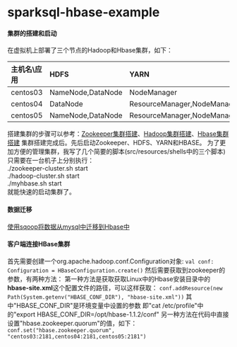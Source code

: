 # sparksql-hbase-example

#### 集群的搭建和启动
在虚拟机上部署了三个节点的Hadoop和Hbase集群，如下：

|主机名\应用| HDFS              | YARN                         |  HBASE        | Zookeeper     |
|:---------|:------------------|:-----------------------------|:--------------|:--------------|
| centos03 | NameNode,DataNode | NodeManager                  | HMaster       | QuorumPeerMain|
| centos04 | DataNode          | ResourceManager,NodeManager  | HRegionServer | QuorumPeerMain|
| centos05 | NameNode,DataNode | ResourceManager,NodeManager  | HRegionServer | QuorumPeerMain|

搭建集群的步骤可以参考：[Zookeeper集群搭建](http://blog.csdn.net/u014729236/article/details/44832631)、[Hadoop集群搭建](http://blog.csdn.net/u014729236/article/details/44835669)、[Hbase集群搭建](http://blog.csdn.net/u014729236/article/details/44945343)
集群搭建完成后。先后启动Zookeeper、HDFS、YARN和HBASE。
为了更加方便的管理集群，我写了几个简要的脚本(src/resources/shells中的三个脚本)
只需要在一台机子上分别执行：  
./zookeeper-cluster.sh start  
./hadoop-cluster.sh start  
./myhbase.sh start  
就能快速的启动集群了。

#### 数据迁移
[使用sqoop将数据从mysql中迁移到Hbase中](http://blog.csdn.net/u014729236/article/details/50370385)

#### 客户端连接HBase集群
首先需要创建一个org.apache.hadoop.conf.Configuration对象:
`val conf: Configuration = HBaseConfiguration.create()`
然后需要获取到zookeeper的参数，有两种方法：
第一种方法是获取获取Linux中的Hbase安装目录中的**hbase-site.xml**这个配置文件的路径，可以这样获取：
`conf.addResource(new Path(System.getenv("HBASE_CONF_DIR"), "hbase-site.xml"))`
其中"HBASE\_CONF\_DIR"是环境变量中设置的参数
即"cat /etc/profile"中的"export HBASE\_CONF\_DIR=/opt/hbase-1.1.2/conf"
另一种方法在代码中直接设置"hbase.zookeeper.quorum"的值，如下：
`conf.set("hbase.zookeeper.quorum", "centos03:2181,centos04:2181,centos05:2181")`


